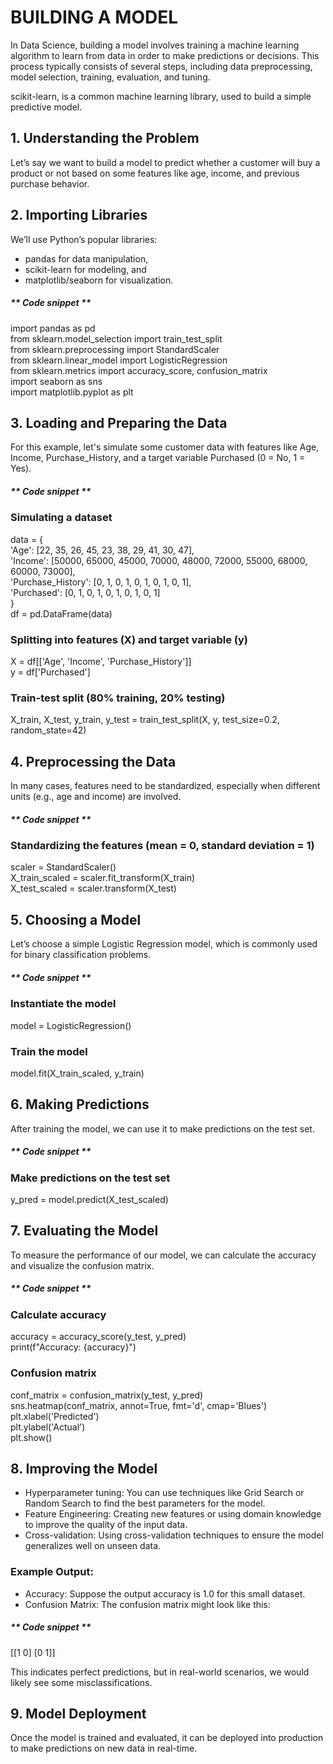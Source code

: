 # BUILDING A MODEL

In Data Science, building a model involves training a machine learning algorithm to learn from data in order to make predictions or decisions. This process typically consists of several steps, including data preprocessing, model selection, training, evaluation, and tuning.

scikit-learn, is a common machine learning library, used to build a simple predictive model.

## 1. Understanding the Problem
Let’s say we want to build a model to predict whether a customer will buy a product or not based on some features like age, income, and previous purchase behavior.

## 2. Importing Libraries
We’ll use Python’s popular libraries:  
- pandas for data manipulation,  
- scikit-learn for modeling, and  
- matplotlib/seaborn for visualization.

##### ** Code snippet **  
import pandas as pd  
from sklearn.model_selection import train_test_split  
from sklearn.preprocessing import StandardScaler  
from sklearn.linear_model import LogisticRegression  
from sklearn.metrics import accuracy_score, confusion_matrix  
import seaborn as sns  
import matplotlib.pyplot as plt  


## 3. Loading and Preparing the Data
For this example, let's simulate some customer data with features like Age, Income, Purchase_History, and a target variable Purchased (0 = No, 1 = Yes).

#####  ** Code snippet **
### Simulating a dataset
data = {  
    'Age': [22, 35, 26, 45, 23, 38, 29, 41, 30, 47],  
    'Income': [50000, 65000, 45000, 70000, 48000, 72000, 55000, 68000, 60000, 73000],  
    'Purchase_History': [0, 1, 0, 1, 0, 1, 0, 1, 0, 1],  
    'Purchased': [0, 1, 0, 1, 0, 1, 0, 1, 0, 1]  
}  
df = pd.DataFrame(data)  

### Splitting into features (X) and target variable (y)
X = df[['Age', 'Income', 'Purchase_History']]  
y = df['Purchased']  

### Train-test split (80% training, 20% testing)
X_train, X_test, y_train, y_test = train_test_split(X, y, test_size=0.2, random_state=42)


## 4. Preprocessing the Data
In many cases, features need to be standardized, especially when different units (e.g., age and income) are involved.

#####  ** Code snippet **
### Standardizing the features (mean = 0, standard deviation = 1)
scaler = StandardScaler()  
X_train_scaled = scaler.fit_transform(X_train)  
X_test_scaled = scaler.transform(X_test)  


## 5. Choosing a Model
Let’s choose a simple Logistic Regression model, which is commonly used for binary classification problems.

#####  ** Code snippet **
### Instantiate the model
model = LogisticRegression()

### Train the model
model.fit(X_train_scaled, y_train)



## 6. Making Predictions
After training the model, we can use it to make predictions on the test set.

#####  ** Code snippet **
### Make predictions on the test set
y_pred = model.predict(X_test_scaled)



## 7. Evaluating the Model
To measure the performance of our model, we can calculate the accuracy and visualize the confusion matrix.

#####  ** Code snippet **
### Calculate accuracy
accuracy = accuracy_score(y_test, y_pred)  
print(f"Accuracy: {accuracy}")

### Confusion matrix
conf_matrix = confusion_matrix(y_test, y_pred)  
sns.heatmap(conf_matrix, annot=True, fmt='d', cmap='Blues')  
plt.xlabel('Predicted')  
plt.ylabel('Actual')  
plt.show()  


## 8. Improving the Model
* Hyperparameter tuning: You can use techniques like Grid Search or Random Search to find the best parameters for the model.
* Feature Engineering: Creating new features or using domain knowledge to improve the quality of the input data.
* Cross-validation: Using cross-validation techniques to ensure the model generalizes well on unseen data.  
### Example Output:
* Accuracy: Suppose the output accuracy is 1.0 for this small dataset.
* Confusion Matrix: The confusion matrix might look like this:

#####  ** Code snippet **
[[1 0]
 [0 1]]

This indicates perfect predictions, but in real-world scenarios, we would likely see some misclassifications.


## 9. Model Deployment
Once the model is trained and evaluated, it can be deployed into production to make predictions on new data in real-time.